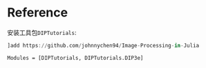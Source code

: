 # Reference

安装工具包`DIPTutorials`:

```julia
]add https://github.com/johnnychen94/Image-Processing-in-Julia
```

```@autodocs
Modules = [DIPTutorials, DIPTutorials.DIP3e]
```
